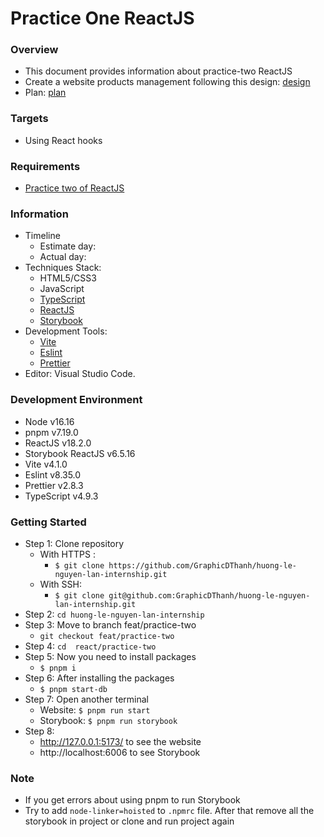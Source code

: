 # Practice One ReactJS

### Overview

- This document provides information about practice-two ReactJS
- Create a website products management following this design: [design](<https://www.figma.com/file/sl1LCYYdr3IA0IPEIrDvw5/Table-UI-3.0-%7C-Variants-Update-(Community)?node-id=0-1&t=g1Okt3QfjOMDRcLA-0>)
- Plan: [plan](https://docs.google.com/document/d/1KKlErwZB6m8S8wv01re003T2ni5m2c0454AYpoL_2TU/edit#)

### Targets

- Using React hooks

### Requirements

- [Practice two of ReactJS](https://docs.google.com/document/d/13VDmajtXccKR0im4q76tqtVmeEiByFmfZ_V8F9Q6bnw/edit)

### Information

- Timeline
  - Estimate day:
  - Actual day:
- Techniques Stack:
  - HTML5/CSS3
  - JavaScript
  - [TypeScript](https://www.typescriptlang.org/)
  - [ReactJS](https://reactjs.org/)
  - [Storybook](https://storybook.js.org/)
- Development Tools:
  - [Vite](https://vitejs.dev/)
  - [Eslint](https://eslint.org/)
  - [Prettier](https://prettier.io/)
- Editor: Visual Studio Code.

### Development Environment

- Node v16.16
- pnpm v7.19.0
- ReactJS v18.2.0
- Storybook ReactJS v6.5.16
- Vite v4.1.0
- Eslint v8.35.0
- Prettier v2.8.3
- TypeScript v4.9.3

### Getting Started

- Step 1: Clone repository
  - With HTTPS :
    - `$ git clone https://github.com/GraphicDThanh/huong-le-nguyen-lan-internship.git`
  - With SSH:
    - `$ git clone git@github.com:GraphicDThanh/huong-le-nguyen-lan-internship.git`
- Step 2: `cd huong-le-nguyen-lan-internship`
- Step 3: Move to branch feat/practice-two
  - `git checkout feat/practice-two`
- Step 4: `cd  react/practice-two`
- Step 5: Now you need to install packages
  - `$ pnpm i`
- Step 6: After installing the packages
  - `$ pnpm start-db`
- Step 7: Open another terminal
  - Website: `$ pnpm run start`
  - Storybook: `$ pnpm run storybook`
- Step 8:
  - http://127.0.0.1:5173/ to see the website
  - http://localhost:6006 to see Storybook

### Note

- If you get errors about using pnpm to run Storybook
- Try to add `node-linker=hoisted` to `.npmrc` file. After that remove all the storybook in project or clone and run project again
